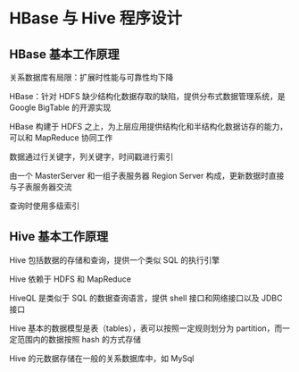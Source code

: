 # HBase 与 Hive 程序设计

## HBase 基本工作原理

关系数据库有局限：扩展时性能与可靠性均下降

HBase：针对 HDFS 缺少结构化数据存取的缺陷，提供分布式数据管理系统，是 Google BigTable 的开源实现

HBase 构建于 HDFS 之上，为上层应用提供结构化和半结构化数据访存的能力，可以和 MapReduce 协同工作

数据通过行关键字，列关键字，时间戳进行索引

由一个 MasterServer 和一组子表服务器 Region Server 构成，更新数据时直接与子表服务器交流

查询时使用多级索引

## Hive 基本工作原理

Hive 包括数据的存储和查询，提供一个类似 SQL 的执行引擎

Hive 依赖于 HDFS 和 MapReduce

HiveQL 是类似于 SQL 的数据查询语言，提供 shell 接口和网络接口以及 JDBC 接口

Hive 基本的数据模型是表（tables），表可以按照一定规则划分为 partition，而一定范围内的数据按照 hash 的方式存储

Hive 的元数据存储在一般的关系数据库中，如 MySql

